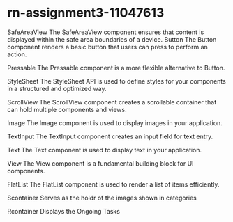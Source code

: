 # rn-assignment3-11047613

SafeAreaView
The SafeAreaView component ensures that content is displayed within the safe area boundaries of a device. 
Button
The Button component renders a basic button that users can press to perform an action. 

Pressable
The Pressable component is a more flexible alternative to Button. 

StyleSheet
The StyleSheet API is used to define styles for your components in a structured and optimized way. 

ScrollView
The ScrollView component creates a scrollable container that can hold multiple components and views. 

Image
The Image component is used to display images in your application. 

TextInput
The TextInput component creates an input field for text entry. 

Text
The Text component is used to display text in your application. 

View
The View component is a fundamental building block for UI components.

FlatList
The FlatList component is used to render a list of items efficiently. 

Scontainer
Serves as the holdr of the images shown in categories

Rcontainer
Displays the Ongoing Tasks

